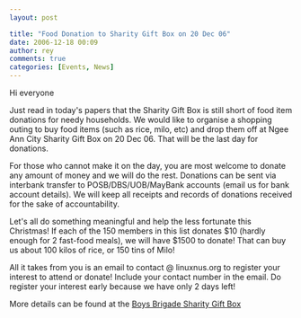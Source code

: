 ```yaml
---
layout: post

title: "Food Donation to Sharity Gift Box on 20 Dec 06"
date: 2006-12-18 00:09
author: rey
comments: true
categories: [Events, News]
---
```

Hi everyone

Just read in today's papers that the Sharity Gift Box is still short of food item donations for needy households. We would like to organise a shopping outing to buy food items (such as rice, milo, etc) and drop them off at Ngee Ann City Sharity Gift Box on 20 Dec 06. That will be the last day for donations.

For those who cannot make it on the day, you are most welcome to donate any amount of money and we will do the rest. Donations can be sent via interbank transfer to POSB/DBS/UOB/MayBank accounts (email us for bank account details). We will keep all receipts and records of donations received for the sake of accountability.

Let's all do something meaningful and help the less fortunate this Christmas! If each of the 150 members in this list donates $10 (hardly enough for 2 fast-food meals), we will have $1500 to donate! That can buy us about 100 kilos of rice, or 150 tins of Milo!

All it takes from you is an email to contact @ linuxnus.org to register your interest to attend or donate! Include your contact number in the email. Do register your interest early because we have only 2 days left!

More details can be found at the <a href="http://www.bbsgb.org.sg/ful.html">Boys Brigade Sharity Gift Box</a>
